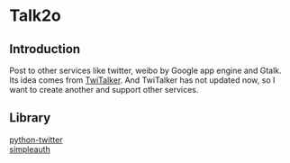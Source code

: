 # Talk2o

## Introduction
Post to other services like twitter, weibo by Google app engine and Gtalk.   
Its idea comes from [TwiTalker](https://code.google.com/p/twitalker/). And TwiTalker has not updated now, so I want to create another and support other services.  

## Library
[python-twitter](https://github.com/bear/python-twitter)  
[simpleauth](https://github.com/crhym3/simpleauth)  
